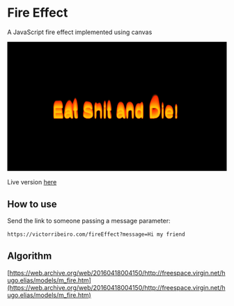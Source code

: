 # Fire Effect

A JavaScript fire effect implemented using canvas

![screenshot](screenshot.png)

Live version [here](https://victorribeiro.com/fireEffect)


## How to use

Send the link to someone passing a message parameter:

```html
https://victorribeiro.com/fireEffect?message=Hi my friend
```


## Algorithm

[https://web.archive.org/web/20160418004150/http://freespace.virgin.net/hugo.elias/models/m_fire.htm](https://web.archive.org/web/20160418004150/http://freespace.virgin.net/hugo.elias/models/m_fire.htm)
